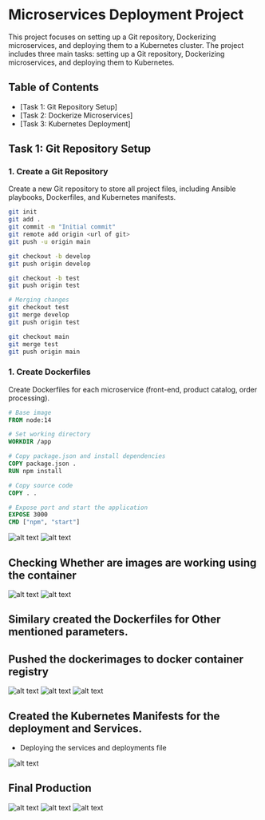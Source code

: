 # Microservices Deployment Project

This project focuses on setting up a Git repository, Dockerizing microservices, and deploying them to a Kubernetes cluster. The project includes three main tasks: setting up a Git repository, Dockerizing microservices, and deploying them to Kubernetes.

## Table of Contents
- [Task 1: Git Repository Setup]
- [Task 2: Dockerize Microservices]
- [Task 3: Kubernetes Deployment]


## Task 1: Git Repository Setup

### 1. Create a Git Repository
Create a new Git repository to store all project files, including Ansible playbooks, Dockerfiles, and Kubernetes manifests.

```bash
git init
git add .
git commit -m "Initial commit"
git remote add origin <url of git>
git push -u origin main
```

```bash
git checkout -b develop
git push origin develop

git checkout -b test
git push origin test

# Merging changes
git checkout test
git merge develop
git push origin test

git checkout main
git merge test
git push origin main
```

### 1. Create Dockerfiles

Create Dockerfiles for each microservice (front-end, product catalog, order processing).
```Dockerfile
# Base image
FROM node:14

# Set working directory
WORKDIR /app

# Copy package.json and install dependencies
COPY package.json .
RUN npm install

# Copy source code
COPY . .

# Expose port and start the application
EXPOSE 3000
CMD ["npm", "start"]
```
![alt text](<dockerorderimgpush (copy).png>)
![alt text](prodcutimgdocker.png)

## Checking Whether are images are working using the container
![alt text](productimgrunn.png)
![alt text](orderapprunning.png)

## Similary created the Dockerfiles for Other mentioned parameters.

## Pushed the dockerimages to docker container registry
![alt text](dockerorderimgpush.png)
![alt text](frontendimgpush.png)
![alt text](productimgpush.png)

## Created the Kubernetes Manifests for the deployment and Services.
- Deploying the services and deployments file

![alt text](<Deployments (copy).png>)

## Final Production 
![alt text](FInal.png)
![alt text](final2.png)
![alt text](Final3.png)
